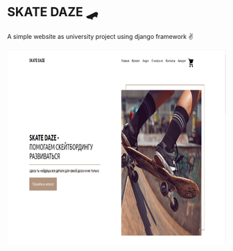 # SKATE DAZE 🛹

A simple website as university project using django framework ✌

[<img  width="900" height="450" align="center" src="SKATE_DAZE_web/SKATE_DAZE/Items/Items/2023-05-19_22-58-48.png" 
/>](https://www.youtube.com/watch?v=CseQwi-C8vU)

